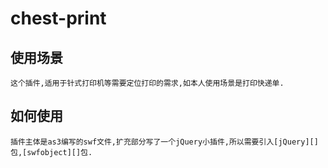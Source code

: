 # chest-print
## 使用场景
    这个插件,适用于针式打印机等需要定位打印的需求,如本人使用场景是打印快递单.
## 如何使用
    插件主体是as3编写的swf文件,扩充部分写了一个jQuery小插件,所以需要引入[jQuery][] 包,[swfobject][]包.




   [jQuery]: http://jquery.com/
   [swfobject]: http://jquery.thewikies.com/swfobject/
